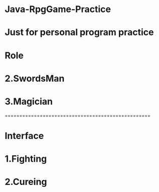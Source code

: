 # Java-RpgGame-Practice
Just for personal program practice
==================================================
# Role
#    2.SwordsMan
#    3.Magician
==================================================
# Interface
#    1.Fighting
#    2.Cureing
